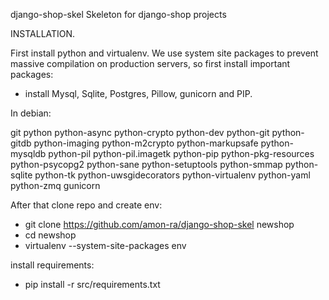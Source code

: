 django-shop-skel
Skeleton for django-shop projects


INSTALLATION.

First install python and virtualenv. We use system site packages to prevent massive compilation on production servers, so first install important packages:

- install Mysql, Sqlite, Postgres, Pillow, gunicorn and PIP.

In debian:

git
python
python-async
python-crypto
python-dev
python-git
python-gitdb
python-imaging
python-m2crypto
python-markupsafe
python-mysqldb
python-pil
python-pil.imagetk
python-pip
python-pkg-resources
python-psycopg2
python-sane
python-setuptools
python-smmap
python-sqlite
python-tk
python-uwsgidecorators
python-virtualenv
python-yaml
python-zmq
gunicorn

After that clone repo and create env:

- git clone https://github.com/amon-ra/django-shop-skel newshop
- cd newshop
- virtualenv --system-site-packages env

install requirements:
- pip install -r src/requirements.txt



